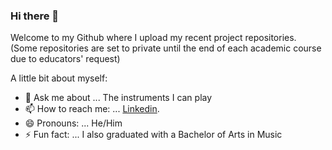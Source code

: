 ### Hi there 👋

Welcome to my Github where I upload my recent project repositories. 
(Some repositories are set to private until the end of each academic course due to educators' request)

<!--
**atavakoulnia/atavakoulnia** is a ✨ _special_ ✨ repository because its `README.md` (this file) appears on your GitHub profile.
-->

A little bit about myself:

- 💬 Ask me about ... The instruments I can play
- 📫 How to reach me: ... [Linkedin](https://www.linkedin.com/in/atavakoulnia/).
- 😄 Pronouns: ... He/Him
- ⚡ Fun fact: ... I also graduated with a Bachelor of Arts in Music
